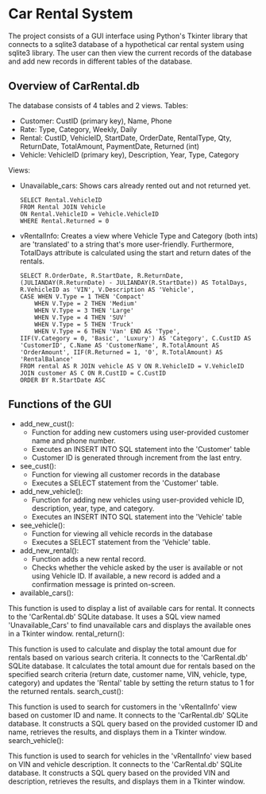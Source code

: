 # Car Rental System
The project consists of a GUI interface using Python's Tkinter library that connects to a sqlite3 database of a hypothetical car rental system using sqlite3 library. The user can then view the current records of the database and add new records in different tables of the database.

## Overview of CarRental.db
The database consists of 4 tables and 2 views.
Tables:
- Customer: CustID (primary key), Name, Phone
- Rate: Type, Category, Weekly, Daily
- Rental: CustID, VehicleID, StartDate, OrderDate, RentalType, Qty, ReturnDate, TotalAmount, PaymentDate, Returned (int)
- Vehicle: VehicleID (primary key), Description, Year, Type, Category

Views:
- Unavailable_cars: Shows cars already rented out and not returned yet.
  ```
  SELECT Rental.VehicleID
  FROM Rental JOIN Vehicle
  ON Rental.VehicleID = Vehicle.VehicleID
  WHERE Rental.Returned = 0
  ```
- vRentalInfo: Creates a view where Vehicle Type and Category (both ints) are 'translated' to a string that's more user-friendly. Furthermore, TotalDays attribute is calculated using the start and return dates of the rentals.
  ```
  SELECT R.OrderDate, R.StartDate, R.ReturnDate, (JULIANDAY(R.ReturnDate) - JULIANDAY(R.StartDate)) AS TotalDays, R.VehicleID as 'VIN', V.Description AS 'Vehicle', 
  CASE WHEN V.Type = 1 THEN 'Compact'  
      WHEN V.Type = 2 THEN 'Medium' 
      WHEN V.Type = 3 THEN 'Large' 
      WHEN V.Type = 4 THEN 'SUV'  
      WHEN V.Type = 5 THEN 'Truck' 
      WHEN V.Type = 6 THEN 'Van' END AS 'Type', 
  IIF(V.Category = 0, 'Basic', 'Luxury') AS 'Category', C.CustID AS 'CustomerID', C.Name AS 'CustomerName', R.TotalAmount AS 'OrderAmount', IIF(R.Returned = 1, '0', R.TotalAmount) AS 'RentalBalance'
  FROM rental AS R JOIN vehicle AS V ON R.VehicleID = V.VehicleID JOIN customer AS C ON R.CustID = C.CustID
  ORDER BY R.StartDate ASC
  ```

## Functions of the GUI
- add_new_cust():
  - Function for adding new customers using user-provided customer name and phone number.
  - Executes an INSERT INTO SQL statement into the 'Customer' table
  - Customer ID is generated through increment from the last entry.
- see_cust():
  - Function for viewing all customer records in the database
  - Executes a SELECT statement from the 'Customer' table.
- add_new_vehicle():
  - Function for adding new vehicles using user-provided vehicle ID, description, year, type, and category.
  - Executes an INSERT INTO SQL statement into the 'Vehicle' table
- see_vehicle():
  - Function for viewing all vehicle records in the database
  - Executes a SELECT statement from the 'Vehicle' table.
- add_new_rental():
  - Function adds a new rental record.
  - Checks whether the vehicle asked by the user is available or not using Vehicle ID. If available, a new record is added and a confirmation message is printed on-screen.
- available_cars():

This function is used to display a list of available cars for rental.
It connects to the 'CarRental.db' SQLite database.
It uses a SQL view named 'Unavailable_Cars' to find unavailable cars and displays the available ones in a Tkinter window.
rental_return():

This function is used to calculate and display the total amount due for rentals based on various search criteria.
It connects to the 'CarRental.db' SQLite database.
It calculates the total amount due for rentals based on the specified search criteria (return date, customer name, VIN, vehicle, type, category) and updates the 'Rental' table by setting the return status to 1 for the returned rentals.
search_cust():

This function is used to search for customers in the 'vRentalInfo' view based on customer ID and name.
It connects to the 'CarRental.db' SQLite database.
It constructs a SQL query based on the provided customer ID and name, retrieves the results, and displays them in a Tkinter window.
search_vehicle():

This function is used to search for vehicles in the 'vRentalInfo' view based on VIN and vehicle description.
It connects to the 'CarRental.db' SQLite database.
It constructs a SQL query based on the provided VIN and description, retrieves the results, and displays them in a Tkinter window.
